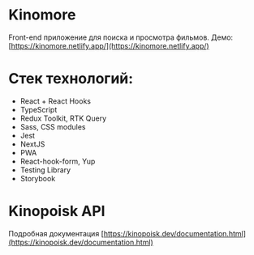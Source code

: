 # Kinomore

Front-end приложение для поиска и просмотра фильмов. Демо: [https://kinomore.netlify.app/](https://kinomore.netlify.app/)

# Стек технологий:

-   React + React Hooks
-   TypeScript
-   Redux Toolkit, RTK Query
-   Sass, CSS modules
-   Jest
-   NextJS
-   PWA
-   React-hook-form, Yup
-   Testing Library
-   Storybook

# Kinopoisk API

Подробная документация [https://kinopoisk.dev/documentation.html](https://kinopoisk.dev/documentation.html)
